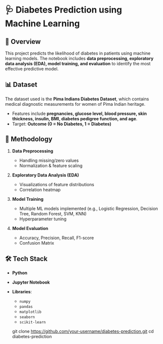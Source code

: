 # 🩺 Diabetes Prediction using Machine Learning  

## 📌 Overview  
This project predicts the likelihood of diabetes in patients using machine learning models. The notebook includes **data preprocessing, exploratory data analysis (EDA), model training, and evaluation** to identify the most effective predictive model.  

## 📊 Dataset  
The dataset used is the **Pima Indians Diabetes Dataset**, which contains medical diagnostic measurements for women of Pima Indian heritage.  
- Features include **pregnancies, glucose level, blood pressure, skin thickness, insulin, BMI, diabetes pedigree function, and age**.  
- Target: **Outcome (0 = No Diabetes, 1 = Diabetes)**  

## 🔎 Methodology  
1. **Data Preprocessing**  
   - Handling missing/zero values  
   - Normalization & feature scaling  

2. **Exploratory Data Analysis (EDA)**  
   - Visualizations of feature distributions  
   - Correlation heatmap  

3. **Model Training**  
   - Multiple ML models implemented (e.g., Logistic Regression, Decision Tree, Random Forest, SVM, KNN)  
   - Hyperparameter tuning  

4. **Model Evaluation**  
   - Accuracy, Precision, Recall, F1-score  
   - Confusion Matrix  

## 🛠️ Tech Stack  
- **Python**  
- **Jupyter Notebook**  
- **Libraries**:  
  - `numpy`  
  - `pandas`  
  - `matplotlib`  
  - `seaborn`  
  - `scikit-learn`  

   git clone https://github.com/your-username/diabetes-prediction.git
   cd diabetes-prediction
